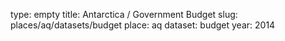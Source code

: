 type: empty
title: Antarctica / Government Budget
slug: places/aq/datasets/budget
place: aq
dataset: budget
year: 2014

